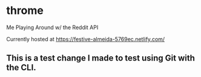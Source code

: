 # throme
Me Playing Around w/ the Reddit API

Currently hosted at https://festive-almeida-5769ec.netlify.com/

## This is a test change I made to test using Git with the CLI.